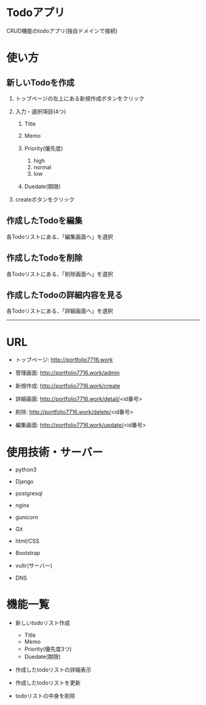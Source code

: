 # Todoアプリ

CRUD機能のtodoアプリ(独自ドメインで接続)
# 使い方

## 新しいTodoを作成

1. トップページの左上にある新規作成ボタンをクリック

2. 入力・選択項目(4つ)

	1. Title

	2. Memo

	3. Priority(優先度)
		1. high
		2. normal
		3. low

	4. Duedate(期限)

3. createボタンをクリック

## 作成したTodoを編集

各Todoリストにある、「編集画面へ」を選択


## 作成したTodoを削除

各Todoリストにある、「削除画面へ」を選択

## 作成したTodoの詳細内容を見る

各Todoリストにある、「詳細画面へ」を選択

---------------------
# URL

- トップページ:		http://portfolio7716.work

- 管理画面:            http://portfolio7716.work/admin

- 新規作成:            http://portfolio7716.work/create

- 詳細画面:            http://portfolio7716.work/detail/<id番号>

- 削除:               http://portfolio7716.work/delete/<id番号>

- 編集画面:            http://portfolio7716.work/update/<id番号>

# 使用技術・サーバー

- python3

- Django

- postgresql

- nginx

- gunicorn

- Git

- html/CSS

- Bootstrap

- vultr(サーバー)

- DNS

# 機能一覧

- 新しいtodoリスト作成

	- Title
	- Memo
	- Priority(優先度3つ)
	- Duedate(期限)

- 作成したtodoリストの詳細表示

- 作成したtodoリストを更新

- todoリストの中身を削除